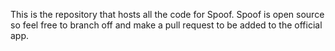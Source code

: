 This is the repository that hosts all the code for Spoof. Spoof is open source so feel free to branch off and make a pull request to be added to the official app.
